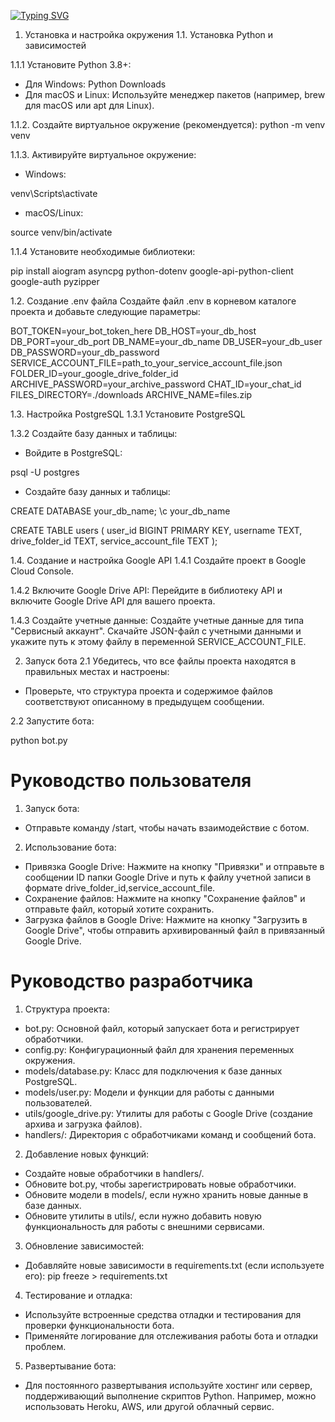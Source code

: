 [![Typing SVG](https://readme-typing-svg.herokuapp.com?color=%2336BCF7&lines=the+first+full-fledged+telegram+bot)](https://github.com/echo-2k/first_full_bot)

1. Установка и настройка окружения
1.1. Установка Python и зависимостей

1.1.1 Установите Python 3.8+:
- Для Windows: Python Downloads
- Для macOS и Linux: Используйте менеджер пакетов (например, brew для macOS или apt для Linux).

1.1.2. Создайте виртуальное окружение (рекомендуется):
python -m venv venv

1.1.3. Активируйте виртуальное окружение:

- Windows:

venv\Scripts\activate

- macOS/Linux:

source venv/bin/activate

1.1.4 Установите необходимые библиотеки:

pip install aiogram asyncpg python-dotenv google-api-python-client google-auth pyzipper

1.2. Создание .env файла
Создайте файл .env в корневом каталоге проекта и добавьте следующие параметры:

BOT_TOKEN=your_bot_token_here
DB_HOST=your_db_host
DB_PORT=your_db_port
DB_NAME=your_db_name
DB_USER=your_db_user
DB_PASSWORD=your_db_password
SERVICE_ACCOUNT_FILE=path_to_your_service_account_file.json
FOLDER_ID=your_google_drive_folder_id
ARCHIVE_PASSWORD=your_archive_password
CHAT_ID=your_chat_id
FILES_DIRECTORY=./downloads
ARCHIVE_NAME=files.zip

1.3. Настройка PostgreSQL
1.3.1 Установите PostgreSQL

1.3.2 Создайте базу данных и таблицы:

- Войдите в PostgreSQL:

psql -U postgres

- Создайте базу данных и таблицы:

CREATE DATABASE your_db_name;
\c your_db_name

CREATE TABLE users (
    user_id BIGINT PRIMARY KEY,
    username TEXT,
    drive_folder_id TEXT,
    service_account_file TEXT
);

1.4. Создание и настройка Google API
1.4.1 Создайте проект в Google Cloud Console.

1.4.2 Включите Google Drive API:
Перейдите в библиотеку API и включите Google Drive API для вашего проекта.

1.4.3 Создайте учетные данные:
Создайте учетные данные для типа "Сервисный аккаунт".
Скачайте JSON-файл с учетными данными и укажите путь к этому файлу в переменной SERVICE_ACCOUNT_FILE.

2. Запуск бота
2.1 Убедитесь, что все файлы проекта находятся в правильных местах и настроены:

- Проверьте, что структура проекта и содержимое файлов соответствуют описанному в предыдущем сообщении.

2.2 Запустите бота:

python bot.py

# Руководство пользователя
1. Запуск бота:

- Отправьте команду /start, чтобы начать взаимодействие с ботом.

2. Использование бота:

- Привязка Google Drive: 
Нажмите на кнопку "Привязки" и отправьте в сообщении ID папки Google Drive и путь к файлу учетной записи в формате drive_folder_id,service_account_file.
- Сохранение файлов: 
Нажмите на кнопку "Сохранение файлов" и отправьте файл, который хотите сохранить.
- Загрузка файлов в Google Drive: 
Нажмите на кнопку "Загрузить в Google Drive", чтобы отправить архивированный файл в привязанный Google Drive.

# Руководство разработчика
1. Структура проекта:

- bot.py: 
Основной файл, который запускает бота и регистрирует обработчики.
- config.py: 
Конфигурационный файл для хранения переменных окружения.
- models/database.py: 
Класс для подключения к базе данных PostgreSQL.
- models/user.py: 
Модели и функции для работы с данными пользователей.
- utils/google_drive.py: 
Утилиты для работы с Google Drive (создание архива и загрузка файлов).
- handlers/: 
Директория с обработчиками команд и сообщений бота.

2. Добавление новых функций:

- Создайте новые обработчики в handlers/.
- Обновите bot.py, чтобы зарегистрировать новые обработчики.
- Обновите модели в models/, если нужно хранить новые данные в базе данных.
- Обновите утилиты в utils/, если нужно добавить новую функциональность для работы с внешними сервисами.

3. Обновление зависимостей:

- Добавляйте новые зависимости в requirements.txt (если используете его):
pip freeze > requirements.txt

4. Тестирование и отладка:

- Используйте встроенные средства отладки и тестирования для проверки функциональности бота.
- Применяйте логирование для отслеживания работы бота и отладки проблем.

5. Развертывание бота:

- Для постоянного развертывания используйте хостинг или сервер, поддерживающий выполнение скриптов Python. Например, можно использовать Heroku, AWS, или другой облачный сервис.
